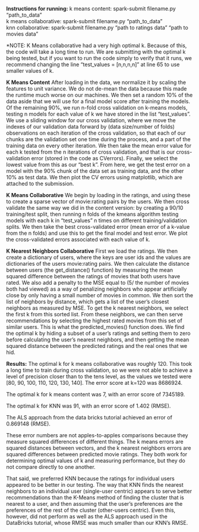 **Instructions for running:**
k means content:  spark-submit filename.py  “path_to_data”  
k means collaborative:  spark-submit filename.py  “path_to_data”  
knn collaborative: spark-submit filename.py “path to ratings data” “path to movies data”


*NOTE: K Means collaborative had a very high optimal k. Because of this, the code will take a long time to run. We are submitting with the optimal k being tested, but if you want to run the code simply to verify that it runs, we recommend changing the line “test_values = [n,n,n,n]” at line 65 to use smaller values of k.


**K Means Content**
After loading in the data, we normalize it by scaling the features to unit variance. We do not de-mean the data because this made the runtime much worse on our machines. We then set a random 10% of the data aside that we will use for a final model score after training the models. Of the remaining 90%, we run n-fold cross validation on k-means models, testing n models for each value of  k we have stored in the list “test_values”. We use a sliding window for our cross validation, where we move the indexes of our validation data forward by (data size/number of folds) observations on each iteration of the cross validation, so that each of our chunks are the validation set one time during the process, and a part of the training data on every other iteration. We then take the mean error value for each k tested from the n iterations of cross validation, and that is our cross-validation error (stored in the code as CVerrors). Finally, we select the lowest value from this as our “best k”. From here, we get the test error on a model with the 90% chunk of the data set as training data, and the other 10% as test data.  We then plot the CV errors using matplotlib, which are attached to the submission.

**K Means Collaborative**
We begin by loading in the ratings, and using these to create a sparse vector of movie:rating pairs by the users. We then cross validate the same way we did in the content version: by creating a 90/10 training/test split, then running n folds of the kmeans algorithm testing models with each k in “test_values” n times on different training/validation splits. We then take the best cross-validated error (mean error of a k-value from the n folds) and use this to get the final model and test error. We plot the cross-validated errors associated with each value of k.


**K Nearest Neighbors Collaborative**
First we load the ratings. We then create a dictionary of users, where the keys are user ids and the values are dictionaries of the users movie:rating pairs. We then calculate the distance between users (the get_distance() function) by measuring the mean squared difference between the ratings of movies that both users have rated. We also add a penalty to the MSE equal to (5/ the number of movies both had viewed) as a way of penalizing neighbors who appear artificially close by only having a small number of movies in common. We then sort the list of neighbors by distance, which gets a list of the user’s closest neighbors as measured by MSE. To get the k nearest neighbors, we select the first k from this sorted list. From these neighbors, we can then serve recommendations by selecting the highest rated movies from this set of similar users. This is what the predicted_movies() function does. We find the optimal k by hiding a subset of a user’s ratings and setting them to zero before calculating the user’s nearest neighbors, and then getting the mean squared distance between the predicted ratings and the real ones that we hid. 

**Results:**
The optimal k for k means collaborative was roughly 120. This took a long time to train during cross validation, so we were not able to achieve a level of precision closer than to the tens level, as the values we tested were [80, 90, 100, 110, 120, 130, 140]. The error score at k=120 was 8686924. 

The optimal k for k means content was 7, with an error score of 7345189.

The optimal k for KNN was 91, with an error score of 1.402 (RMSE).

The ALS approach from the data bricks tutorial achieved an error of 0.869148 (RMSE). 

These error numbers are not apples-to-apples comparisons because they measure squared differences of different things. The k means errors are squared distances between vectors, and the k nearest neighbors errors are squared differences between predicted movie ratings. They both work for determining optimal values of k and measuring performance, but they do not compare directly to one another. 

That said, we preferred KNN because the ratings for individual users appeared to be better in our testing. The way that KNN finds the nearest neighbors to an individual user (single-user centric) appears to serve better recommendations than the K-Means method of finding the cluster that is nearest to a user, and then assuming that the user’s preferences are the preferences of the rest of the cluster (other-users centric). Even this, however, did not perform as well as the ALS approach used in the DataBricks tutorial, whose RMSE was much smaller than our KNN’s RMSE. 

